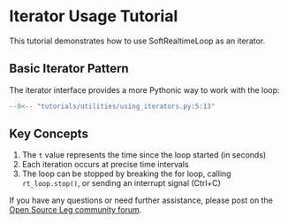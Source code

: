# Iterator Usage Tutorial

This tutorial demonstrates how to use SoftRealtimeLoop as an iterator.

## Basic Iterator Pattern

The iterator interface provides a more Pythonic way to work with the loop:

```python
--8<-- "tutorials/utilities/using_iterators.py:5:13"
```

## Key Concepts

1. The `t` value represents the time since the loop started (in seconds)
2. Each iteration occurs at precise time intervals
3. The loop can be stopped by breaking the for loop, calling `rt_loop.stop()`, or sending an interrupt signal (Ctrl+C)

If you have any questions or need further assistance, please post on the [Open Source Leg community forum](https://opensourceleg.org/community).
